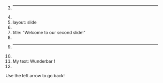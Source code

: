 3.	---
4.	
5.	layout: slide
6.	
7.	title: "Welcome to our second slide!"
8.	
9.	---
10.	
11.	My text: Wunderbar !
12.	
Use the left arrow to go back!
